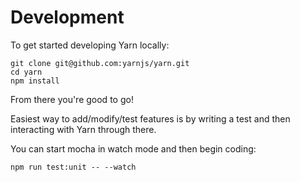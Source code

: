# Development

To get started developing Yarn locally:

```shell
git clone git@github.com:yarnjs/yarn.git
cd yarn
npm install
```

From there you're good to go!

Easiest way to add/modify/test features is by writing a test and then interacting with Yarn through there.

You can start mocha in watch mode and then begin coding:

```shell
npm run test:unit -- --watch
```
